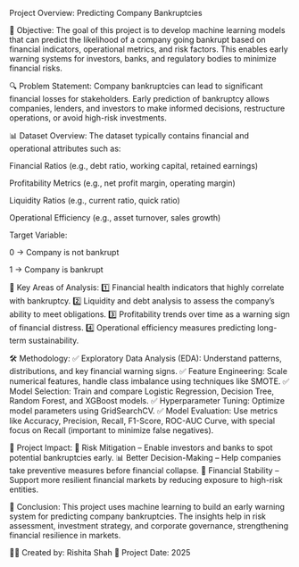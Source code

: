 Project Overview: Predicting Company Bankruptcies

📌 Objective:
The goal of this project is to develop machine learning models that can predict the likelihood of a company going bankrupt based on financial indicators, operational metrics, and risk factors. This enables early warning systems for investors, banks, and regulatory bodies to minimize financial risks.

🔍 Problem Statement:
Company bankruptcies can lead to significant financial losses for stakeholders. Early prediction of bankruptcy allows companies, lenders, and investors to make informed decisions, restructure operations, or avoid high-risk investments.

📊 Dataset Overview:
The dataset typically contains financial and operational attributes such as:

Financial Ratios (e.g., debt ratio, working capital, retained earnings)

Profitability Metrics (e.g., net profit margin, operating margin)

Liquidity Ratios (e.g., current ratio, quick ratio)

Operational Efficiency (e.g., asset turnover, sales growth)

Target Variable:

0 → Company is not bankrupt

1 → Company is bankrupt

🔬 Key Areas of Analysis:
1️⃣ Financial health indicators that highly correlate with bankruptcy.
2️⃣ Liquidity and debt analysis to assess the company’s ability to meet obligations.
3️⃣ Profitability trends over time as a warning sign of financial distress.
4️⃣ Operational efficiency measures predicting long-term sustainability.

🛠 Methodology:
✅ Exploratory Data Analysis (EDA): Understand patterns, distributions, and key financial warning signs.
✅ Feature Engineering: Scale numerical features, handle class imbalance using techniques like SMOTE.
✅ Model Selection: Train and compare Logistic Regression, Decision Tree, Random Forest, and XGBoost models.
✅ Hyperparameter Tuning: Optimize model parameters using GridSearchCV.
✅ Model Evaluation: Use metrics like Accuracy, Precision, Recall, F1-Score, ROC-AUC Curve, with special focus on Recall (important to minimize false negatives).

🎯 Project Impact:
🚀 Risk Mitigation – Enable investors and banks to spot potential bankruptcies early.
📊 Better Decision-Making – Help companies take preventive measures before financial collapse.
🎯 Financial Stability – Support more resilient financial markets by reducing exposure to high-risk entities.

📝 Conclusion:
This project uses machine learning to build an early warning system for predicting company bankruptcies. The insights help in risk assessment, investment strategy, and corporate governance, strengthening financial resilience in markets.

👩‍💻 Created by: Rishita Shah 
📅 Project Date: 2025
